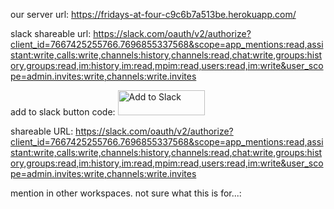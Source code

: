

our server url: https://fridays-at-four-c9c6b7a513be.herokuapp.com/


slack shareable url: https://slack.com/oauth/v2/authorize?client_id=7667425255766.7696855337568&scope=app_mentions:read,assistant:write,calls:write,channels:history,channels:read,chat:write,groups:history,groups:read,im:history,im:read,mpim:read,users:read,im:write&user_scope=admin.invites:write,channels:write.invites

add to slack button code: <a href="https://slack.com/oauth/v2/authorize?client_id=7667425255766.7696855337568&scope=app_mentions:read,assistant:write,calls:write,channels:history,channels:read,chat:write,groups:history,groups:read,im:history,im:read,mpim:read,users:read,im:write&user_scope=admin.invites:write,channels:write.invites"><img alt="Add to Slack" height="40" width="139" src="https://platform.slack-edge.com/img/add_to_slack.png" srcSet="https://platform.slack-edge.com/img/add_to_slack.png 1x, https://platform.slack-edge.com/img/add_to_slack@2x.png 2x" /></a>

shareable URL: https://slack.com/oauth/v2/authorize?client_id=7667425255766.7696855337568&scope=app_mentions:read,assistant:write,calls:write,channels:history,channels:read,chat:write,groups:history,groups:read,im:history,im:read,mpim:read,users:read,im:write&user_scope=admin.invites:write,channels:write.invites

mention in other workspaces. not sure what this is for...:<meta name="slack-app-id" content="A07LGR59XGQ">